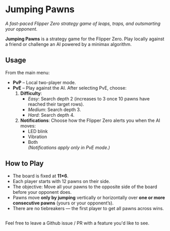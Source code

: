 # Jumping Pawns  

*A fast-paced Flipper Zero strategy game of leaps, traps, and outsmarting your opponent.*  

**Jumping Pawns** is a strategy game for the Flipper Zero. Play locally against a friend or challenge an AI powered by a minimax algorithm.  

## Usage  
From the main menu:  
- **PvP** – Local two-player mode.  
- **PvE** – Play against the AI. After selecting PvE, choose:  
  1. **Difficulty**:  
     - *Easy*: Search depth 2 (increases to 3 once 10 pawns have reached their target rows).  
     - *Medium*: Search depth 3.  
     - *Hard*: Search depth 4.  
  2. **Notifications**: Choose how the Flipper Zero alerts you when the AI moves:  
     - LED blink  
     - Vibration  
     - Both  
     *(Notifications apply only in PvE mode.)*  

## How to Play  
- The board is fixed at **11×6**.  
- Each player starts with 12 pawns on their side.  
- The objective: Move all your pawns to the opposite side of the board before your opponent does.  
- Pawns move **only by jumping** vertically or horizontally over **one or more consecutive pawns** (yours or your opponent’s).  
- There are no tiebreakers — the first player to get all pawns across wins.  

##
Feel free to leave a Github issue / PR with a feature you'd like to see.
##
